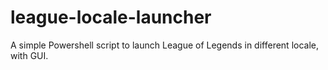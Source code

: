 # league-locale-launcher

A simple Powershell script to launch League of Legends in different locale, with GUI.
